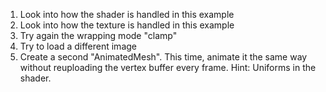 1. Look into how the shader is handled in this example
2. Look into how the texture is handled in this example
3. Try again the wrapping mode "clamp"
4. Try to load a different image
5. Create a second "AnimatedMesh". This time, animate it the same way without reuploading the vertex buffer every frame.
   Hint: Uniforms in the shader.
